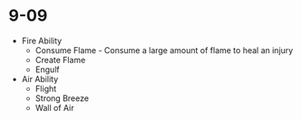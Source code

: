 # 9-09
- Fire Ability
	- Consume Flame - Consume a large amount of flame to heal an injury
	- Create Flame
	- Engulf
- Air Ability
	- Flight
	- Strong Breeze
	- Wall of Air